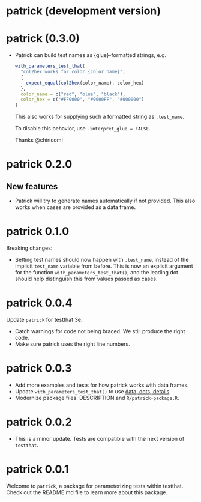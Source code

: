 # patrick (development version)

# patrick (0.3.0)

*  Patrick can build test names as {glue}-formatted strings, e.g.

    ```r
    with_parameters_test_that(
      "col2hex works for color {color_name}",
      {
        expect_equal(col2hex(color_name), color_hex)
      },
      color_name = c("red", "blue", "black"),
      color_hex = c("#FF0000", "#0000FF", "#000000")
    )
    ```

    This also works for supplying such a formatted string as `.test_name`.

    To disable this behavior, use `.interpret_glue = FALSE`.

    Thanks @chiricom!

# patrick 0.2.0

## New features

*  Patrick will try to generate names automatically if not provided. This
   also works when cases are provided as a data frame.

# patrick 0.1.0

Breaking changes:

*  Setting test names should now happen with `.test_name`, instead of the
   implicit `test_name` variable from before. This is now an explicit
   argument for the function `with_parameters_test_that()`, and the leading dot
   should help distinguish this from values passed as cases.

# patrick 0.0.4

Update `patrick` for testthat 3e.

*  Catch warnings for code not being braced. We still produce the right code.
*  Make sure patrick uses the right line numbers.

# patrick 0.0.3

*   Add more examples and tests for how patrick works with data frames.
*   Update `with_parameters_test_that()` to use
    [data, dots, details](https://design.tidyverse.org/dots-after-required.html#whats-the-pattern)
*   Modernize package files: DESCRIPTION and `R/patrick-package.R`.

# patrick 0.0.2

*   This is a minor update. Tests are compatible with the next version of
    `testthat`.

# patrick 0.0.1

Welcome to `patrick`, a package for parameterizing tests within testthat. Check
out the README.md file to learn more about this package.
